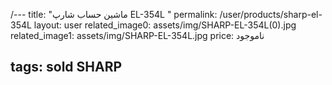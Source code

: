 /---
title: "ماشین حساب شارپ EL-354L "
permalink: /user/products/sharp-el-354L
layout: user
related_image0: assets/img/SHARP-EL-354L(0).jpg
related_image1: assets/img/SHARP-EL-354L.jpg
price: ناموجود

tags: sold SHARP
---
